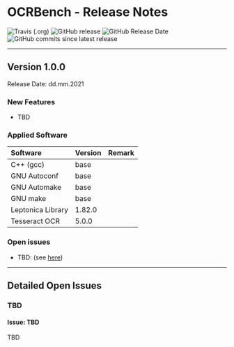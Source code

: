 # OCRBench - Release Notes

![Travis (.org)](https://img.shields.io/travis/KonnexionsGmbH/ocr_bench.svg?branch=master)
![GitHub release](https://img.shields.io/github/release/KonnexionsGmbH/ocr_bench.svg)
![GitHub Release Date](https://img.shields.io/github/release-date/KonnexionsGmbH/ocr_bench.svg)
![GitHub commits since latest release](https://img.shields.io/github/commits-since/KonnexionsGmbH/ocr_bench/1.3.0.svg)

----

## Version 1.0.0

Release Date: dd.mm.2021

### New Features

- TBD

### Applied Software

| Software          | Version | Remark   |
|:------------------|:--------|:---------|
| C++ (gcc)         | base    |          |
| GNU Autoconf      | base    |          |
| GNU Automake      | base    |          |
| GNU make          | base    |          |
| Leptonica Library | 1.82.0  |          |
| Tesseract OCR     | 5.0.0   |          |

### Open issues

- TBD: (see [here](#issues_tbd))

----

## Detailed Open Issues

### <a name="issues_tbd"></a> TBD

#### Issue: TBD

TBD

